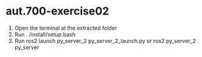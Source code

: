 # aut.700-exercise02

1. Open the terminal at the extracted folder
2. Run . /install/setup.bash
3. Run ros2 launch py_server_2 py_server_2_launch.py
   or  ros2 py_server_2 py_server
